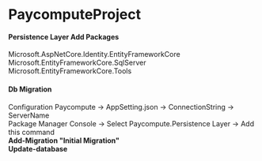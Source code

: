# PaycomputeProject

#### Persistence Layer Add Packages 

Microsoft.AspNetCore.Identity.EntityFrameworkCore<br>
Microsoft.EntityFrameworkCore.SqlServer<br>
Microsoft.EntityFrameworkCore.Tools

#### Db Migration 

Configuration Paycompute -> AppSetting.json -> ConnectionString -> ServerName  <br>
Package Manager Console -> Select Paycompute.Persistence Layer -> Add this command <br>
 <b> Add-Migration "Initial Migration" </b><br>
 <b>Update-database </b>

